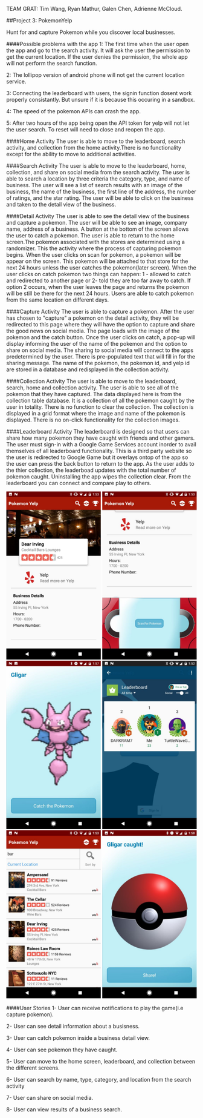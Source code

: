 TEAM GRAT: Tim Wang, Ryan Mathur, Galen Chen, Adrienne McCloud.

##Project 3: PokemonYelp

Hunt for and capture Pokemon while you discover local businesses. 

####Possible problems with the app
1: The first time when the user open the app and go to the search activity.
It will ask the user the permission to get the current location.
If the user denies the permission, the whole app will not perform the search function.

2: The lollipop version of android phone will not get the current location service.

3: Connecting the leaderboard with users, the signin function dosent work properly consistantly. But unsure if it is because this occuring in a sandbox.

4: The speed of the pokemon APIs can crash the app. 

5: After two hours of the app being open the API token for yelp will not let the user search. To reset will need to close and reopen the app. 




####Home Activity
The user is able to move to the leaderboard, search activity, and collection from the home activity.There is no functionality except for the ability to move to additional activities. 


####Search Activity 
The user is able to move to the leaderboard, home, collection, and share on social media from the search activity. The user is able to search a location by three criteria the category, type, and name of business. The user will see a list of search results with an image of the business, the name of the business, the first line of the address, the number of ratings, and the star rating. The user will be able to click on the business and taken to the detail view of the business. 


####Detail Activity
The user is able to see the detail view of the business and capture a pokemon. The user will be able to see an image, company name, address of a business. A button at the bottom of the screen allows the user to catch a pokemon. The user is able to return to the home screen.The pokemon associated with the stores are determined using a randomizer. This the activity where the process of capturing pokemon begins. When the user clicks on scan for pokemon, a pokemon will be appear on the screen. This pokemon will be attached to that store for the next 24 hours unless the user catches the pokemon(later screen). When the user clicks on catch pokemon two things can happen: 1 - allowed to catch and redirected to another page or 2- told they are too far away to catch. If option 2 occurs, when the user leaves the page and returns the pokemon will be still be there for the next 24 hours. Users are able to catch pokemon from the same location on different days. 

####Capture Activity
The user is able to capture a pokemon. After the user has chosen to "capture" a pokemon on the detail activity, they will be redirected to this page where they will have the option to capture and share the good news on social media. The page loads with the image of the pokemon and the catch button. Once the user clicks on catch, a pop-up will display informing the user of the name of the pokemon and the option to share on social media. The sharing to social media will connect to the apps predetermined by the user. There is pre-populated text that will fill in for the sharing message. The name of the pokemon, the pokemon id, and yelp id are stored in a database and redisplayed in the collection activity.

####Collection Activity
The user is able to move to the leaderboard, search, home and collection activity. The user is able to see all of the pokemon that they have captured. The data displayed here is from the collection table database. It is a collection of all the pokemon caught by the user in totality. There is no function to clear the collection. The collection is displayed in a grid format where the image and name of the pokemon is displayed. There is no on-click functionality for the collection images.  


####Leaderboard Activity
The leaderboard is designed so that users can share how many pokemon they have caught with friends and other gamers. The user must sign-in with a Google Game Services account inorder to avail themselves of all leaderboard functionality. This is a third party website so the user is redirected to Google Game but it overlays ontop of the app so the user can press the back button to return to the app. As the user adds to the thier collection, the leaderboad updates with the total number of pokemon caught. Uninstalling the app wipes the collection clear. From the leaderboard you can connect and compare play to others. 


<img src="images/final detail1.jpg" width="250"/>
<img src="images/final detail2.jpg" width="250"/>
<img src="images/final capture.jpg" width="250"/>
<img src="images/final leaderboard.jpg" width="250"/>
<img src="images/final search.jpg" width="250"/>
<img src="images/final share.jpg" width="250"/>


####User Stories
1- User can receive notifications to play the game(i.e capture pokemon).

2- User can see detail information about a busisness. 

3- User can catch pokemon inside a business detail view. 

4- User can see pokemon they have caught.

5- User can move to the home screen, leaderboard, and collection between the different screens.

6- User can search by name, type, category, and location from the search activity

7- User can share on social media. 

8- User can view results of a business search.





